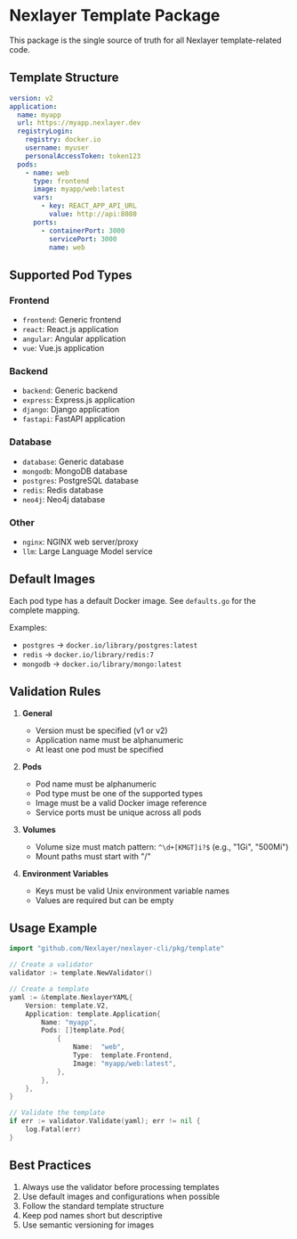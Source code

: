 # Nexlayer Template Package

This package is the single source of truth for all Nexlayer template-related code.

## Template Structure

```yaml
version: v2
application:
  name: myapp
  url: https://myapp.nexlayer.dev
  registryLogin:
    registry: docker.io
    username: myuser
    personalAccessToken: token123
  pods:
    - name: web
      type: frontend
      image: myapp/web:latest
      vars:
        - key: REACT_APP_API_URL
          value: http://api:8080
      ports:
        - containerPort: 3000
          servicePort: 3000
          name: web
```

## Supported Pod Types

### Frontend
- `frontend`: Generic frontend
- `react`: React.js application
- `angular`: Angular application
- `vue`: Vue.js application

### Backend
- `backend`: Generic backend
- `express`: Express.js application
- `django`: Django application
- `fastapi`: FastAPI application

### Database
- `database`: Generic database
- `mongodb`: MongoDB database
- `postgres`: PostgreSQL database
- `redis`: Redis database
- `neo4j`: Neo4j database

### Other
- `nginx`: NGINX web server/proxy
- `llm`: Large Language Model service

## Default Images

Each pod type has a default Docker image. See `defaults.go` for the complete mapping.

Examples:
- `postgres` → `docker.io/library/postgres:latest`
- `redis` → `docker.io/library/redis:7`
- `mongodb` → `docker.io/library/mongo:latest`

## Validation Rules

1. **General**
   - Version must be specified (v1 or v2)
   - Application name must be alphanumeric
   - At least one pod must be specified

2. **Pods**
   - Pod name must be alphanumeric
   - Pod type must be one of the supported types
   - Image must be a valid Docker image reference
   - Service ports must be unique across all pods

3. **Volumes**
   - Volume size must match pattern: `^\d+[KMGT]i?$` (e.g., "1Gi", "500Mi")
   - Mount paths must start with "/"

4. **Environment Variables**
   - Keys must be valid Unix environment variable names
   - Values are required but can be empty

## Usage Example

```go
import "github.com/Nexlayer/nexlayer-cli/pkg/template"

// Create a validator
validator := template.NewValidator()

// Create a template
yaml := &template.NexlayerYAML{
    Version: template.V2,
    Application: template.Application{
        Name: "myapp",
        Pods: []template.Pod{
            {
                Name:  "web",
                Type:  template.Frontend,
                Image: "myapp/web:latest",
            },
        },
    },
}

// Validate the template
if err := validator.Validate(yaml); err != nil {
    log.Fatal(err)
}
```

## Best Practices

1. Always use the validator before processing templates
2. Use default images and configurations when possible
3. Follow the standard template structure
4. Keep pod names short but descriptive
5. Use semantic versioning for images
